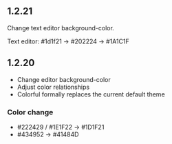 ## 1.2.21

Change text editor background-color.

Text editor: #1d1f21 -> #202224 -> #1A1C1F

## 1.2.20

* Change editor background-color
* Adjust color relationships
* Colorful formally replaces the current default theme

### Color change

* #222429 / #1E1F22 -> #1D1F21
* #434952 -> #41484D
